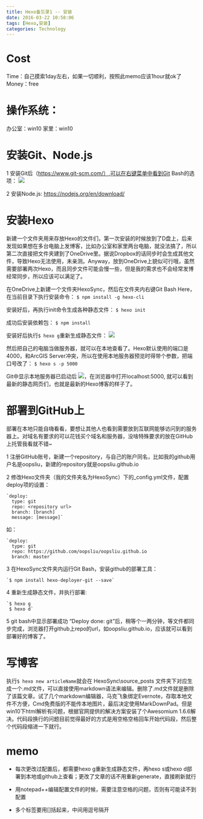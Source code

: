```yaml
---
title: Hexo备忘录1 -- 安装
date: 2016-03-22 10:58:06
tags: [Hexo,安装]
categories: Technology
---
```

# Cost #
Time：自己摸索1day左右，如果一切顺利，按照此memo应该1hour就ok了
Money：free

# 操作系统： #
办公室：win10
家里：win10

# 安装Git、Node.js #
1 安装Git后（https://www.git-scm.com/）,可以在右键菜单中看到Git Bash的选项：
![](http://i.imgur.com/yMnGbF5.png)

2 安装Node.js:
https://nodejs.org/en/download/

# 安装Hexo #
新建一个文件夹用来存放Hexo的文件们，第一次安装的时候放到了D盘上，后来发现如果想在多台电脑上发博客，比如办公室和家里两台电脑，就没法搞了，所以第二次直接把文件夹建到了OneDrive里。据说Dropbox的话同步时会生成其他文件，导致Hexo无法使用，未亲测。Anyway，放到OneDrive上貌似可行哦，虽然需要部署两次Hexo，而且同步文件可能会慢一些，但是我的需求也不会经常发博经常同步，所以应该可以满足了。

在OneDrive上新建一个文件夹HexoSync，然后在文件夹内右键Git Bash Here，在当前目录下执行安装命令：
    `$ npm install -g hexo-cli`

安装好后，再执行init命令生成各种静态文件：
    `$ hexo init`

成功后安装依赖包：
    `$ npm install`

安装好后执行`$ hexo g`重新生成静态文件：
![](http://i.imgur.com/h20EOyy.png)

然后把自己的电脑当做服务器，就可以在本地查看了。Hexo默认使用的端口是4000，和ArcGIS Server冲突，所以在使用本地服务器预览时得带个参数，把端口号改了：
    `$ hexo s -p 5000`

Git中显示本地服务器已启动后
![](http://i.imgur.com/F8cNrlj.png)，在浏览器中打开localhost:5000, 就可以看到最新的静态网页们，也就是最新的Hexo博客的样子了。

# 部署到GitHub上 #
部署在本地只能自嗨看看，要想让其他人也看到需要放到互联网能够访问到的服务器上。对域名有要求的可以花钱买个域名和服务器，没啥特殊要求的放在GitHub上托管我看就不错~

1 注册GitHub账号，新建一个repository，与自己的账户同名，比如我的github用户名是oopsliu，新建的repository就是oopsliu.github.io

2 修改Hexo文件夹（我的文件夹名为HexoSync）下的_config.yml文件，配置deploy项的设置：  

    `deploy:  
      type: git    
      repo: <repository url>    
      branch: [branch]      
      message: [message]`
如：  

    `deploy:
      type: git
      repo: https://github.com/oopsliu/oopsliu.github.io
      branch: master`

3 在HexoSync文件夹内运行Git Bash，安装github的部署工具： 

    `$ npm install hexo-deployer-git --save`

4 重新生成静态文件，并执行部署:  
 
    `$ hexo g
     $ hexo d`

5 git bash中显示部署成功 “Deploy done: git”后，稍等个一两分钟，等文件都同步完成，浏览器打开github上repo的url，如oopsliu.github.io，应该就可以看到部署好的博客了。

# 写博客 #
执行`$ hexo new articleName`就会在 HexoSync\source\_posts 文件夹下对应生成一个.md文件，可以直接使用markdown语法来编辑。删除了.md文件就是删除了该篇文章。试了几个markdown编辑器，马克飞象绑定Evernote，存取本地文件不方便，Cmd免费版的不能传本地图片，最后决定使用MarkDownPad。但是win10下html解析有问题，根据官网提供的解决方案安装了个Awesomium 1.6.6解决。代码段换行的问题目前觉得最好的方式是用空格空格回车开始代码段，然后整个代码段缩进一下就行。

# memo #
- 每次更改过配置后，都需要hexo g重新生成静态文件，再hexo s或hexo d部署到本地或github上查看；更改了文章的话不用重新generate，直接刷新就行

- 用notepad++编辑配置文件的时候，需要注意空格的问题，否则有可能读不到配置  

- 多个标签要用[]括起来，中间用逗号隔开

